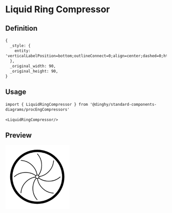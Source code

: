 # Liquid Ring Compressor

## Definition

```
{
  _style: { 
    entity: 'verticalLabelPosition=bottom;outlineConnect=0;align=center;dashed=0;html=1;verticalAlign=top;shape=mxgraph.pid.compressors.liquid_ring_compressor',
  },
  _original_width: 90,
  _original_height: 90,
}
```

## Usage

```
import { LiquidRingCompressor } from '@dinghy/standard-components-diagrams/procEngCompressors'

<LiquidRingCompressor/>
```

## Preview

<img src="./liquid-ring-compressor.png" width="200"/>
